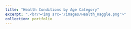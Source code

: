 ```yaml
---
title: "Health Conditions by Age Category"
excerpt: ".<br/><img src='/images/Health_Kaggle.png'>"
collection: portfolio
---
```





